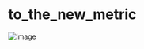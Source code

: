 # to_the_new_metric

![image](https://github.com/user-attachments/assets/02534c6a-75b0-4734-b792-4ce18eececd7)
